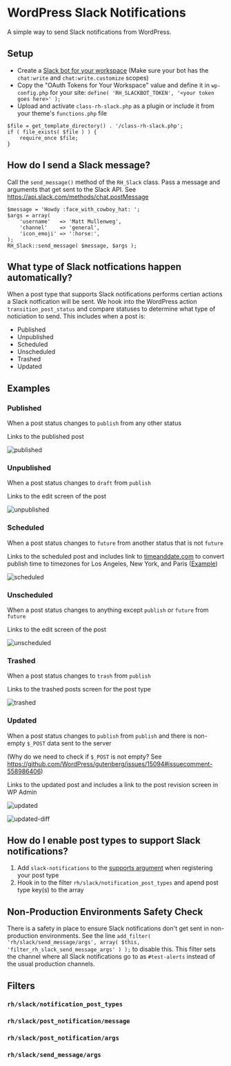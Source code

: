 # WordPress Slack Notifications
A simple way to send Slack notifications from WordPress.

## Setup
 - Create a [Slack bot for your workspace](https://slack.com/help/articles/115005265703-Create-a-bot-for-your-workspace) (Make sure your bot has the `chat:write` and `chat:write.customize` scopes)
 - Copy the "OAuth Tokens for Your Workspace" value and define it in `wp-config.php` for your site: `define( 'RH_SLACKBOT_TOKEN', '<your token goes here>' );`
 - Upload and activate `class-rh-slack.php` as a plugin or include it from your theme's `functions.php` file
```
$file = get_template_directory() . '/class-rh-slack.php';
if ( file_exists( $file ) ) {
	require_once $file;
}
```

## How do I send a Slack message?

Call the `send_message()` method of the `RH_Slack` class. Pass a message and arguments that get sent to the Slack API. See https://api.slack.com/methods/chat.postMessage

```
$message = 'Howdy :face_with_cowboy_hat: ';
$args = array(
    'username'   => 'Matt Mullenweg',
    'channel'    => 'general',
    'icon_emoji' => ':horse:',
);
RH_Slack::send_message( $message, $args );
```
## What type of Slack notfications happen automatically?

When a post type that supports Slack notifications performs certian actions a Slack notfication will be sent. We hook into the WordPress action `transition_post_status` and compare statuses to determine what type of noticiation to send. This includes when a post is:
 - Published
 - Unpublished
 - Scheduled
 - Unscheduled
 - Trashed
 - Updated

## Examples

### Published
When a post status changes to `publish` from any other status

Links to the published post

![published](/uploads/398ecaea9bfd60928dd2ec16e8167d39/published.jpg)

### Unpublished
When a post status changes to `draft` from `publish`

Links to the edit screen of the post

![unpublished](/uploads/d7594f8b889c2156a6e2586a0197a580/unpublished.jpg)

### Scheduled
When a post status changes to `future` from another status that is not `future`

Links to the scheduled post and includes link to [timeanddate.com](https://www.timeanddate.com) to convert publish time to timezones for Los Angeles, New York, and Paris ([Example](https://www.timeanddate.com/worldclock/converter.html?iso=20221101T033000&p1=137&p2=179&p3=195))

![scheduled](/uploads/ceec91a64780c78249dc3052a0a11763/scheduled.jpg)

### Unscheduled
When a post status changes to anything except `publish` or `future` from `future`

Links to the edit screen of the post

![unscheduled](/uploads/32e65712415b32169e66c5e476af9551/unscheduled.jpg)

### Trashed
When a post status changes to `trash` from `publish`

Links to the trashed posts screen for the post type

![trashed](/uploads/35890dda22108bdcdfa49cf7c2e6c185/trashed.jpg)

### Updated
When a post status changes to `publish` from `publish` and there is non-empty `$_POST` data sent to the server

(Why do we need to check if `$_POST` is not empty? See https://github.com/WordPress/gutenberg/issues/15094#issuecomment-558986406)

Links to the updated post and includes a link to the post revision screen in WP Admin

![updated](/uploads/b09e098b7782d4dc4bcb516c14880012/updated.jpg)

![updated-diff](/uploads/e250858d42af3f712681532064da9ea7/updated-diff.jpg)

## How do I enable post types to support Slack notifications?

1. Add `slack-notifications` to the [supports argument](https://developer.wordpress.org/reference/functions/register_post_type/#supports) when registering your post type
2. Hook in to the filter `rh/slack/notification_post_types` and apend post type key(s) to the array

## Non-Production Environments Safety Check

There is a safety in place to ensure Slack notifications don't get sent in non-production environments. See the line `add_filter( 'rh/slack/send_message/args', array( $this, 'filter_rh_slack_send_message_args' ) );` to disable this. This filter sets the channel where all Slack notifications go to as `#test-alerts` instead of the usual production channels.

## Filters

### `rh/slack/notification_post_types`

### `rh/slack/post_notification/message`

### `rh/slack/post_notification/args`

### `rh/slack/send_message/args`

